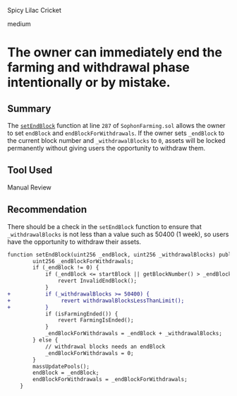 Spicy Lilac Cricket

medium

# The owner can immediately end the farming and withdrawal phase intentionally or by mistake.

## Summary
The [`setEndBlock`](https://github.com/sherlock-audit/2024-05-sophon/blob/main/farming-contracts/contracts/farm/SophonFarming.sol#L287) function at line `287` of `SophonFarming.sol` allows the owner to set `endBlock` and `endBlockForWithdrawals`. If the owner sets `_endBlock` to the current block number and `_withdrawalBlocks` to `0`, assets will be locked permanently without giving users the opportunity to withdraw them.

## Tool Used
Manual Review

## Recommendation
There should be a check in the `setEndBlock` function to ensure that `_withdrawalBlocks` is not less than a value such as 50400 (1 week), so users have the opportunity to withdraw their assets.
```diff
function setEndBlock(uint256 _endBlock, uint256 _withdrawalBlocks) public onlyOwner {
        uint256 _endBlockForWithdrawals;
        if (_endBlock != 0) {
            if (_endBlock <= startBlock || getBlockNumber() > _endBlock) {
                revert InvalidEndBlock();
            }
+           if (_withdrawalBlocks >= 50400) {
+                revert withdrawalBlocksLessThanLimit();
+           }
            if (isFarmingEnded()) {
                revert FarmingIsEnded();
            }
            _endBlockForWithdrawals = _endBlock + _withdrawalBlocks;
        } else {
            // withdrawal blocks needs an endBlock
            _endBlockForWithdrawals = 0;
        }
        massUpdatePools();
        endBlock = _endBlock;
        endBlockForWithdrawals = _endBlockForWithdrawals;
    }
```